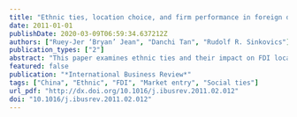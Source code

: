 ```yaml
---
title: "Ethnic ties, location choice, and firm performance in foreign direct investment: A study of Taiwanese business groups FDI in China"
date: 2011-01-01
publishDate: 2020-03-09T06:59:34.637212Z
authors: ["Ruey-Jer ‘Bryan’ Jean", "Danchi Tan", "Rudolf R. Sinkovics"]
publication_types: ["2"]
abstract: "This paper examines ethnic ties and their impact on FDI location choice and firm performance. Drawing on social network theory and using data from 88 Taiwanese business groups, the study tests the impact of ethnic ties on firm FDI location choice and performance outcomes in China. Results show that ethnic ties of top managers matter in facilitating firm FDI location choice. In contrast to our expectations however, ethnic ties do not help to improve firm performance in China. Implications of these results are discussed in view of existing literature and future research opportunities are delineated."
featured: false
publication: "*International Business Review*"
tags: ["China", "Ethnic", "FDI", "Market entry", "Social ties"]
url_pdf: "http://dx.doi.org/10.1016/j.ibusrev.2011.02.012"
doi: "10.1016/j.ibusrev.2011.02.012"
---
```


